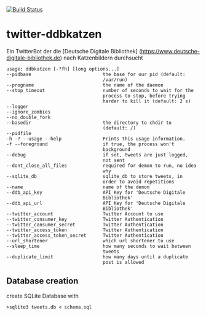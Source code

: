 [![Build Status](https://travis-ci.org/hatorikibble/twitter-ddbkatzen.svg?branch=master)](https://travis-ci.org/hatorikibble/twitter-ddbkatzen)

twitter-ddbkatzen
====================

Ein TwitterBot der die [Deutsche Digitale Bibliothek] (https://www.deutsche-digitale-bibliothek.de) nach Katzenbildern durchsucht

    usage: ddbkatzen [-?fh] [long options...]
	--pidbase                          the base for our pid (default:
	                                   /var/run)
	--progname                         the name of the daemon
	--stop_timeout                     number of seconds to wait for the
	                                   process to stop, before trying
	                                   harder to kill it (default: 2 s)
	--logger                            
	--ignore_zombies                    
	--no_double_fork                    
	--basedir                          the directory to chdir to
	                                   (default: /)
	--pidfile                           
	-h -? --usage --help               Prints this usage information.
	-f --foreground                    if true, the process won't
	                                   background
	--debug                            if set, tweets are just logged,
	                                   not sent
	--dont_close_all_files             required for demon to run, no idea
	                                   why
	--sqlite_db                        sqlite_db to store tweets, in
	                                   order to avoid repetitions
	--name                             name of the demon
	--ddb_api_key                      API Key for 'Deutsche Digitale
	                                   Bibliothek'
	--ddb_api_url                      API Key for 'Deutsche Digitale
	                                   Bibliothek'
	--twitter_account                  Twitter Account to use
	--twitter_consumer_key             Twitter Authentication
	--twitter_consumer_secret          Twitter Authentication
	--twitter_access_token             Twitter Authentication
	--twitter_access_token_secret      Twitter Authentication
	--url_shortener                    which url shortener to use
    --sleep_time                       how many seconds to wait between
	                                   tweets
	--duplicate_limit                  how many days until a duplicate
	                                   post is allowed


Database creation
---------------

create SQLite Database with

    >sqlite3 tweets.db < schema.sql
